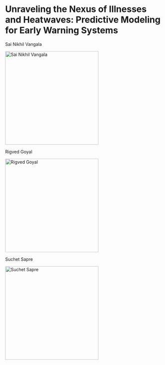 # Unraveling the Nexus of Illnesses and Heatwaves: Predictive Modeling for Early Warning Systems
Sai Nikhil Vangala 

<img src="/CSE-8803-EPI-Project/WebPage_items/Nikhil.jpg" alt="Sai Nikhil Vangala" width="300"/>

Rigved Goyal

<img src="/CSE-8803-EPI-Project/WebPage_items/Rigved.jpeg" alt="Rigved Goyal" width="300"/>

Suchet Sapre

<img src="/CSE-8803-EPI-Project/WebPage_items/Suchet.jpeg" alt="Suchet Sapre" width="300"/>

